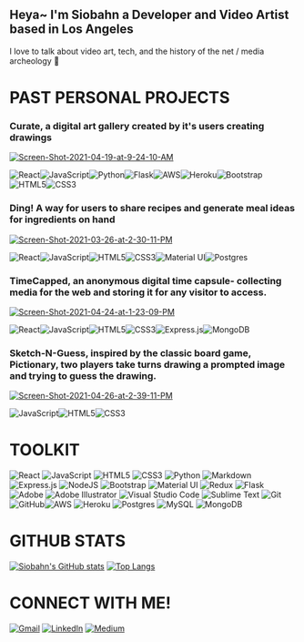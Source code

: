 
## Heya~ I'm Siobahn a Developer and Video Artist based in Los Angeles
I love to talk about video art, tech, and the history of the net / media archeology 💾 


# PAST PERSONAL PROJECTS 
### Curate, a digital art gallery created by it's users creating drawings
<a href="https://curate-co.netlify.app/">
<img src="https://i.ibb.co/dmLvyc7/Screen-Shot-2021-04-19-at-9-24-10-AM.png" alt="Screen-Shot-2021-04-19-at-9-24-10-AM" border="0"></a>

<img alt="React" src="https://img.shields.io/badge/react-%2320232a.svg?&style=for-the-badge&logo=react&logoColor=%2361DAFB"/><img alt="JavaScript" src="https://img.shields.io/badge/javascript-%23323330.svg?&style=for-the-badge&logo=javascript&logoColor=%23F7DF1E"/><img alt="Python" src="https://img.shields.io/badge/python-%2314354C.svg?&style=for-the-badge&logo=python&logoColor=white"/><img alt="Flask" src="https://img.shields.io/badge/flask-%23000.svg?&style=for-the-badge&logo=flask&logoColor=white"/><img alt="AWS" src="https://img.shields.io/badge/AWS-%23FF9900.svg?&style=for-the-badge&logo=amazon-aws&logoColor=white"/><img alt="Heroku" src="https://img.shields.io/badge/heroku-%23430098.svg?&style=for-the-badge&logo=heroku&logoColor=white"/><img alt="Bootstrap" src="https://img.shields.io/badge/bootstrap-%23563D7C.svg?&style=for-the-badge&logo=bootstrap&logoColor=white"/> <img alt="HTML5" src="https://img.shields.io/badge/html5-%23E34F26.svg?&style=for-the-badge&logo=html5&logoColor=white"/><img alt="CSS3" src="https://img.shields.io/badge/css3-%231572B6.svg?&style=for-the-badge&logo=css3&logoColor=white"/>

### Ding! A way for users to share recipes and generate meal ideas for ingredients on hand 
<a href="https://glacial-meadow-53009.herokuapp.com/"> 
<img src="https://i.ibb.co/CHb3TX5/Screen-Shot-2021-03-26-at-2-30-11-PM.png" alt="Screen-Shot-2021-03-26-at-2-30-11-PM" border="0">
</a>

<img alt="React" src="https://img.shields.io/badge/react-%2320232a.svg?&style=for-the-badge&logo=react&logoColor=%2361DAFB"/><img alt="JavaScript" src="https://img.shields.io/badge/javascript-%23323330.svg?&style=for-the-badge&logo=javascript&logoColor=%23F7DF1E"/><img alt="HTML5" src="https://img.shields.io/badge/html5-%23E34F26.svg?&style=for-the-badge&logo=html5&logoColor=white"/><img alt="CSS3" src="https://img.shields.io/badge/css3-%231572B6.svg?&style=for-the-badge&logo=css3&logoColor=white"/><img alt="Material UI" src="https://img.shields.io/badge/materialui-%230081CB.svg?&style=for-the-badge&logo=material-ui&logoColor=white"/><img alt="Postgres" src ="https://img.shields.io/badge/postgres-%23316192.svg?&style=for-the-badge&logo=postgresql&logoColor=white"/>

### TimeCapped, an anonymous digital time capsule- collecting media for the web and storing it for any visitor to access. 
<a href="https://enigmatic-ocean-53010.herokuapp.com/"><img src="https://i.ibb.co/28hDwH0/Screen-Shot-2021-04-24-at-1-23-09-PM.png" alt="Screen-Shot-2021-04-24-at-1-23-09-PM" border="0">
</a>

<img alt="React" src="https://img.shields.io/badge/react-%2320232a.svg?&style=for-the-badge&logo=react&logoColor=%2361DAFB"/><img alt="JavaScript" src="https://img.shields.io/badge/javascript-%23323330.svg?&style=for-the-badge&logo=javascript&logoColor=%23F7DF1E"/><img alt="HTML5" src="https://img.shields.io/badge/html5-%23E34F26.svg?&style=for-the-badge&logo=html5&logoColor=white"/><img alt="CSS3" src="https://img.shields.io/badge/css3-%231572B6.svg?&style=for-the-badge&logo=css3&logoColor=white"/><img alt="Express.js" src="https://img.shields.io/badge/express.js-%23404d59.svg?&style=for-the-badge"/><img alt="MongoDB" src ="https://img.shields.io/badge/MongoDB-%234ea94b.svg?&style=for-the-badge&logo=mongodb&logoColor=white"/>

### Sketch-N-Guess, inspired by the classic board game, Pictionary, two players take turns drawing a prompted image and trying to guess the drawing.
<a href="https://ad-voice.surge.sh/">
<img src="https://i.ibb.co/315NDZP/Screen-Shot-2021-04-26-at-2-39-11-PM.png" alt="Screen-Shot-2021-04-26-at-2-39-11-PM" border="0"></a>

<img alt="JavaScript" src="https://img.shields.io/badge/javascript-%23323330.svg?&style=for-the-badge&logo=javascript&logoColor=%23F7DF1E"/><img alt="HTML5" src="https://img.shields.io/badge/html5-%23E34F26.svg?&style=for-the-badge&logo=html5&logoColor=white"/><img alt="CSS3" src="https://img.shields.io/badge/css3-%231572B6.svg?&style=for-the-badge&logo=css3&logoColor=white"/>

# TOOLKIT 
<img alt="React" src="https://img.shields.io/badge/react-%2320232a.svg?&style=for-the-badge&logo=react&logoColor=%2361DAFB"/>	<img alt="JavaScript" src="https://img.shields.io/badge/javascript-%23323330.svg?&style=for-the-badge&logo=javascript&logoColor=%23F7DF1E"/> 	<img alt="HTML5" src="https://img.shields.io/badge/html5-%23E34F26.svg?&style=for-the-badge&logo=html5&logoColor=white"/> <img alt="CSS3" src="https://img.shields.io/badge/css3-%231572B6.svg?&style=for-the-badge&logo=css3&logoColor=white"/> <img alt="Python" src="https://img.shields.io/badge/python-%2314354C.svg?&style=for-the-badge&logo=python&logoColor=white"/> 	<img alt="Markdown" src="https://img.shields.io/badge/markdown-%23000000.svg?&style=for-the-badge&logo=markdown&logoColor=white"/> <img alt="Express.js" src="https://img.shields.io/badge/express.js-%23404d59.svg?&style=for-the-badge"/> <img alt="NodeJS" src="https://img.shields.io/badge/node.js-%2343853D.svg?&style=for-the-badge&logo=node.js&logoColor=white"/> <img alt="Bootstrap" src="https://img.shields.io/badge/bootstrap-%23563D7C.svg?&style=for-the-badge&logo=bootstrap&logoColor=white"/> <img alt="Material UI" src="https://img.shields.io/badge/materialui-%230081CB.svg?&style=for-the-badge&logo=material-ui&logoColor=white"/> <img alt="Redux" src="https://img.shields.io/badge/redux-%23593d88.svg?&style=for-the-badge&logo=redux&logoColor=white"/> <img alt="Flask" src="https://img.shields.io/badge/flask-%23000.svg?&style=for-the-badge&logo=flask&logoColor=white"/> <img alt="Adobe" src="https://img.shields.io/badge/adobe-%23FF0000.svg?&style=for-the-badge&logo=adobe&logoColor=white"/> 	<img alt="Adobe Illustrator" src="https://img.shields.io/badge/adobeillustrator-%23FF9A00.svg?&style=for-the-badge&logo=adobeillustrator&logoColor=white"/> <img alt="Visual Studio Code" src="https://img.shields.io/badge/VisualStudioCode-0078d7.svg?&style=for-the-badge&logo=visual-studio-code&logoColor=white"/> <img alt="Sublime Text" src="https://img.shields.io/badge/sublime_text-%23575757.svg?&style=for-the-badge&logo=sublime-text&logoColor=important"/> 	<img alt="Git" src="https://img.shields.io/badge/git-%23F05033.svg?&style=for-the-badge&logo=git&logoColor=white"/> 	<img alt="GitHub" src="https://img.shields.io/badge/github-%23121011.svg?&style=for-the-badge&logo=github&logoColor=white"/><img alt="AWS" src="https://img.shields.io/badge/AWS-%23FF9900.svg?&style=for-the-badge&logo=amazon-aws&logoColor=white"/> <img alt="Heroku" src="https://img.shields.io/badge/heroku-%23430098.svg?&style=for-the-badge&logo=heroku&logoColor=white"/> <img alt="Postgres" src ="https://img.shields.io/badge/postgres-%23316192.svg?&style=for-the-badge&logo=postgresql&logoColor=white"/> <img alt="MySQL" src="https://img.shields.io/badge/mysql-%2300f.svg?&style=for-the-badge&logo=mysql&logoColor=white"/> <img alt="MongoDB" src ="https://img.shields.io/badge/MongoDB-%234ea94b.svg?&style=for-the-badge&logo=mongodb&logoColor=white"/>
  
# GITHUB STATS
[![Siobahn's GitHub stats](https://github-readme-stats.vercel.app/api?username=siobahnschuck&show_icons=true&theme=radical&count_private&hide_title)](https://github.com/siobahnschuck/github-readme-stats)
[![Top Langs](https://github-readme-stats.vercel.app/api/top-langs/?username=siobahnschuck&layout=compact&theme=radical)](https://github.com/siobahnschuck/github-readme-stats)

# CONNECT WITH ME! 
<a href="siobahnschuck@gmail.com"><img alt="Gmail" src="https://img.shields.io/badge/Gmail-D14836?style=for-the-badge&logo=gmail&logoColor=white" /></a> <a href="https://www.linkedin.com/in/siobahnschuck/"><img alt="LinkedIn" src="https://img.shields.io/badge/linkedin-%230077B5.svg?&style=for-the-badge&logo=linkedin&logoColor=white"/></a> <a href="https://medium.com/@siobahnschuck"><img alt="Medium" src="https://img.shields.io/badge/Medium-%23000000.svg?&style=for-the-badge&logo=Medium&logoColor=white"/></a>
